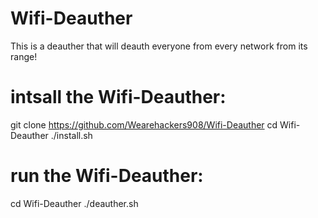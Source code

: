 # Wifi-Deauther
This is a deauther that will deauth everyone from every network from its range!
# intsall the Wifi-Deauther:
git clone https://github.com/Wearehackers908/Wifi-Deauther
cd Wifi-Deauther
./install.sh


# run the Wifi-Deauther:

cd Wifi-Deauther
./deauther.sh

